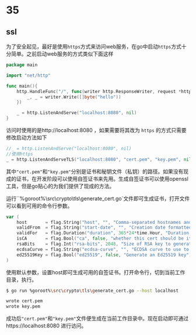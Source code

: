 # 35

## ssl

为了安全起见，最好是使用`https`方式来访问web服务，在go中启动`https`方式十分简单。之前启动web服务的方式类似下面这样

```go
package main

import "net/http"

func main(){
	http.HandleFunc("/", func(writer http.ResponseWriter, request *http.Request) {
		_, _ = writer.Write([]byte("hello"))
	})

	_ = http.ListenAndServe("localhost:8080", nil)
}
```

访问时使用的是http://localhost:8080 ，如果需要将其改为 `https` 的方式只需要修改启动方法如下

````go
//_ = http.ListenAndServe("localhost:8080", nil)
//使用https
_ = http.ListenAndServeTLS("localhost:8080", "cert.pem", "key.pem", nil)
````

其中`"cert.pem"`和`"key.pem"`分别是证书和秘钥文件（私钥）的路径。如果没有现成的证书，在开发阶段可以使用自签证书来先用。生成自签证书可以使用openssl工具，但是go贴心的为我们提供了现成的方法。

运行``%goroot%\src\crypto\tls\generate_cert.go`文件即可生成证书，打开文件可以看到可用的命令行参数。

```go
var (
	host       = flag.String("host", "", "Comma-separated hostnames and IPs to generate a certificate for")
	validFrom  = flag.String("start-date", "", "Creation date formatted as Jan 1 15:04:05 2011")
	validFor   = flag.Duration("duration", 365*24*time.Hour, "Duration that certificate is valid for")
	isCA       = flag.Bool("ca", false, "whether this cert should be its own Certificate Authority")
	rsaBits    = flag.Int("rsa-bits", 2048, "Size of RSA key to generate. Ignored if --ecdsa-curve is set")
	ecdsaCurve = flag.String("ecdsa-curve", "", "ECDSA curve to use to generate a key. Valid values are P224, P256 (recommended), P384, P521")
	ed25519Key = flag.Bool("ed25519", false, "Generate an Ed25519 key")
)
```

使用默认参数，设置host即可生成可用的自签证书。打开命令行，切到当前工作目录，执行。

```bash
$ go run %goroot%\src\crypto\tls\generate_cert.go --host localhost

wrote cert.pem
wrote key.pem
```

成功后`"cert.pem"`和`"key.pem"`文件便生成在当前工作目录中。现在启动即可通过 https://localhost:8080 进行访问。

